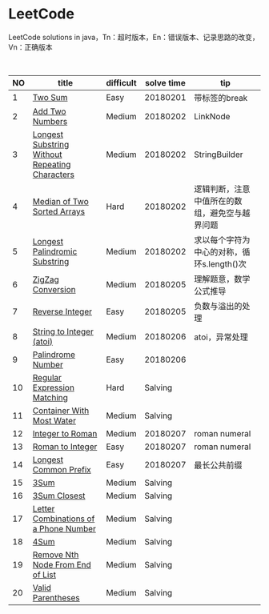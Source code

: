 # LeetCode
LeetCode solutions in java，Tn：超时版本，En：错误版本、记录思路的改变，Vn：正确版本
<table>
 <thead>
  <th>NO</th>
  <th>title</th>
  <th>difficult</th>
  <th>solve time</th>
  <th>tip</th>
 </thead>
 <tbody>
  <tr>
   <td>1</td>
   <td><a href="https://leetcode.com/problems/two-sum/description/">Two Sum</a></td>
   <td>Easy</td>
   <td>20180201</td>
   <td>带标签的break</td>
  </tr>
  <tr>
   <td>2</td>
   <td><a href="https://leetcode.com/problems/add-two-numbers/">Add Two Numbers</a></td>
   <td>Medium</td>
   <td>20180202</td>
   <td>LinkNode</td>
  </tr>
  <tr>
   <td>3</td>
   <td><a href="https://leetcode.com/problems/longest-substring-without-repeating-characters/description/">Longest Substring Without Repeating Characters</a></td>
   <td>Medium</td>
   <td>20180202</td>
   <td>StringBuilder</td>
  </tr>
  <tr>
   <td>4</td>
   <td><a href="https://leetcode.com/problems/median-of-two-sorted-arrays/description/">Median of Two Sorted Arrays</a></td>
   <td>Hard</td>
   <td>20180202</td>
   <td>逻辑判断，注意中值所在的数组，避免空与越界问题</td>
  </tr>
  <tr>
   <td>5</td>
   <td><a href="https://leetcode.com/problems/longest-palindromic-substring/description/">Longest Palindromic Substring</a></td>
   <td>Medium</td>
   <td>20180202</td>
   <td>求以每个字符为中心的对称，循环s.length()次</td>
  </tr>
  <tr>
   <td>6</td>
   <td><a href="https://leetcode.com/problems/zigzag-conversion/description/">ZigZag Conversion</a></td>
   <td>Medium</td>
   <td>20180205</td>
   <td>理解题意，数学公式推导</td>
  </tr>
  <tr>
   <td>7</td>
   <td><a href="https://leetcode.com/problems/reverse-integer/description/">Reverse Integer</a></td>
   <td>Easy</td>
   <td>20180205</td>
   <td>负数与溢出的处理</td>
  </tr>
  <tr>
   <td>8</td>
   <td><a href="https://leetcode.com/problems/string-to-integer-atoi/description/">String to Integer (atoi)</a></td>
   <td>Medium</td>
   <td>20180206</td>
   <td>atoi，异常处理</td>
  </tr>
  <tr>
   <td>9</td>
   <td><a href="https://leetcode.com/problems/palindrome-number/description/">Palindrome Number</a></td>
   <td>Easy</td>
   <td>20180206</td>
   <td></td>
  </tr>
  <tr>
   <td>10</td>
   <td><a href="https://leetcode.com/problems/regular-expression-matching/description/">Regular Expression Matching</a></td>
   <td>Hard</td>
   <td>Salving</td>
   <td></td>
  </tr>
  <tr>
   <td>11</td>
   <td><a href="https://leetcode.com/problems/container-with-most-water/description/">Container With Most Water</a></td>
   <td>Medium</td>
   <td>Salving</td>
   <td></td>
  </tr>
  <tr>
   <td>12</td>
   <td><a href="https://leetcode.com/problems/integer-to-roman/description/">Integer to Roman</a></td>
   <td>Medium</td>
   <td>20180207</td>
   <td>roman numeral</td>
  </tr>
  <tr>
   <td>13</td>
   <td><a href="https://leetcode.com/problems/roman-to-integer/description/">Roman to Integer</a></td>
   <td>Easy</td>
   <td>20180207</td>
   <td>roman numeral</td>
  </tr>
  <tr>
   <td>14</td>
   <td><a href="https://leetcode.com/problems/longest-common-prefix/description/">Longest Common Prefix</a></td>
   <td>Easy</td>
   <td>20180207</td>
   <td>最长公共前缀</td>
  </tr>
  <tr>
   <td>15</td>
   <td><a href="https://leetcode.com/problems/3sum/description/">3Sum</a></td>
   <td>Medium</td>
   <td>Salving</td>
   <td></td>
  </tr>
  <tr>
   <td>16</td>
   <td><a href="https://leetcode.com/problems/regular-expression-matching/description/">3Sum Closest</a></td>
   <td>Medium</td>
   <td>Salving</td>
   <td></td>
  </tr>
  <tr>
   <td>17</td>
   <td><a href="https://leetcode.com/problems/regular-expression-matching/description/">Letter Combinations of a Phone Number</a></td>
   <td>Medium</td>
   <td>Salving</td>
   <td></td>
  </tr>
  <tr>
   <td>18</td>
   <td><a href="https://leetcode.com/problems/regular-expression-matching/description/">4Sum</a></td>
   <td>Medium</td>
   <td>Salving</td>
   <td></td>
  </tr>
  <tr>
   <td>19</td>
   <td><a href="https://leetcode.com/problems/regular-expression-matching/description/">Remove Nth Node From End of List</a></td>
   <td>Medium</td>
   <td>Salving</td>
   <td></td>
  </tr>
  <tr>
   <td>20</td>
   <td><a href="https://leetcode.com/problems/regular-expression-matching/description/">Valid Parentheses</a></td>
   <td>Medium</td>
   <td>Salving</td>
   <td></td>
  </tr>
 </tbody>
  
</table>
